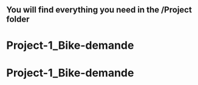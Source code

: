 ## You will find everything you need in the /Project folder
# Project-1_Bike-demande
# Project-1_Bike-demande
